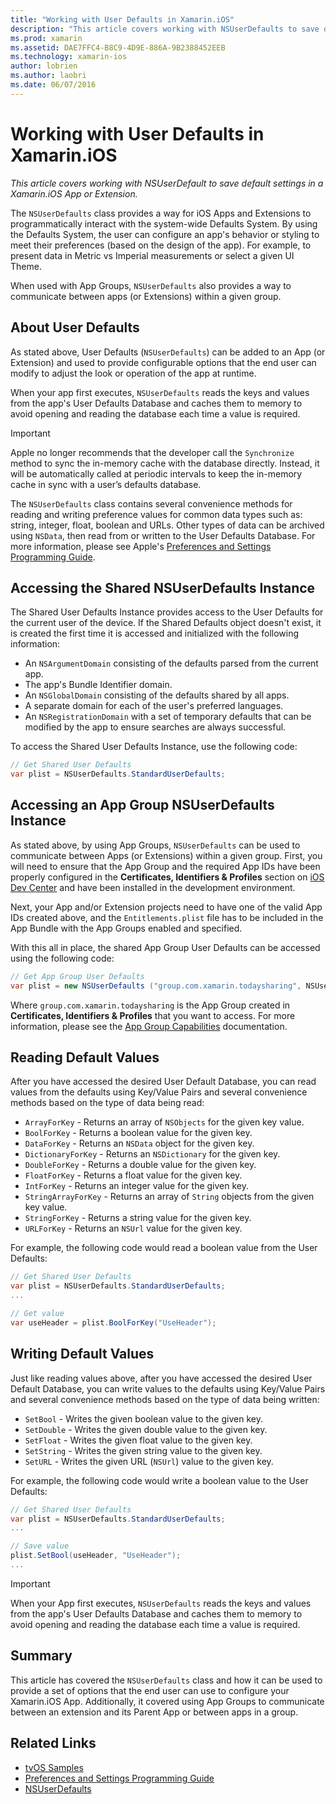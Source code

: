 ```yaml
---
title: "Working with User Defaults in Xamarin.iOS"
description: "This article covers working with NSUserDefaults to save default settings in a Xamarin iOS app or extension. It describes NSUserDefaults at a high level and discusses how to read and write values."
ms.prod: xamarin
ms.assetid: DAE7FFC4-B8C9-4D9E-886A-9B2388452EEB
ms.technology: xamarin-ios
author: lobrien
ms.author: laobri
ms.date: 06/07/2016
---
```


# Working with User Defaults in Xamarin.iOS

_This article covers working with NSUserDefault to save default settings in a Xamarin.iOS App or Extension._


The `NSUserDefaults` class provides a way for iOS Apps and Extensions to programmatically interact with the system-wide Defaults System. By using the Defaults System, the user can configure an app's behavior or styling to meet their preferences (based on the design of the app). For example, to present data in Metric vs Imperial measurements or select a given UI Theme.

When used with App Groups, `NSUserDefaults` also provides a way to communicate between apps (or Extensions) within a given group.

<a name="About-User-Defaults" />

## About User Defaults

As stated above, User Defaults (`NSUserDefaults`) can be added to an App (or Extension) and used to provide configurable options that the end user can modify to adjust the look or operation of the app at runtime.

When your app first executes, `NSUserDefaults` reads the keys and values from the app's User Defaults Database and caches them to memory to avoid opening and reading the database each time a value is required. 

> [!IMPORTANT]
> Apple no longer recommends that the developer call the `Synchronize` method to sync the in-memory cache with the database directly. Instead, it will be automatically called at periodic intervals to keep the in-memory cache in sync with a user’s defaults database.

The `NSUserDefaults` class contains several convenience methods for reading and writing preference values for common data types such as: string, integer, float, boolean and URLs. Other types of data can be archived using `NSData`, then read from or written to the User Defaults Database. For more information, please see Apple's [Preferences and Settings Programming Guide](https://developer.apple.com/library/mac/documentation/Cocoa/Conceptual/UserDefaults/Introduction/Introduction.html#//apple_ref/doc/uid/10000059i).

<a name="Accessing-the-Shared-NSUserDefaults-Instance" />

## Accessing the Shared NSUserDefaults Instance 

The Shared User Defaults Instance provides access to the User Defaults for the current user of the device. If the Shared Defaults object doesn't exist, it is created the first time it is accessed and initialized with the following information:

- An `NSArgumentDomain` consisting of the defaults parsed from the current app.
- The app's Bundle Identifier domain.
- An `NSGlobalDomain` consisting of the defaults shared by all apps.
- A separate domain for each of the user's preferred languages.
- An `NSRegistrationDomain` with a set of temporary defaults that can be modified by the app to ensure searches are always successful.

To access the Shared User Defaults Instance, use the following code:

```csharp
// Get Shared User Defaults
var plist = NSUserDefaults.StandardUserDefaults;
```

<a name="Accessing-an-App-Group-NSUserDefaults-Instance" />

## Accessing an App Group NSUserDefaults Instance

As stated above, by using App Groups, `NSUserDefaults` can be used to communicate between Apps (or Extensions) within a given group. First, you will need to ensure that the App Group and the required App IDs have been properly configured in the **Certificates, Identifiers & Profiles** section on [iOS Dev Center](https://developer.apple.com/devcenter/ios/) and have been installed in the development environment.

Next, your App and/or Extension projects need to have one of the valid App IDs created above, and the `Entitlements.plist` file has to be included in the App Bundle with the App Groups enabled and specified.

With this all in place, the shared App Group User Defaults can be accessed using the following code:

```csharp
// Get App Group User Defaults
var plist = new NSUserDefaults ("group.com.xamarin.todaysharing", NSUserDefaultsType.SuiteName);
```

Where `group.com.xamarin.todaysharing` is the App Group created in **Certificates, Identifiers & Profiles** that you want to access. For more information, please see the [App Group Capabilities](~/ios/deploy-test/provisioning/capabilities/app-groups-capabilities.md) documentation.

<a name="Reading-Default-Values" />

## Reading Default Values

After you have accessed the desired User Default Database, you can read values from the defaults using Key/Value Pairs and several convenience methods based on the type of data being read:

- `ArrayForKey` - Returns an array of `NSObjects` for the given key value.
- `BoolForKey` - Returns a boolean value for the given key.
- `DataForKey` - Returns an `NSData` object for the given key.
- `DictionaryForKey` - Returns an `NSDictionary` for the given key.
- `DoubleForKey` - Returns a double value for the given key.
- `FloatForKey` - Returns a float value for the given key.
- `IntForKey` - Returns an integer value for the given key.
- `StringArrayForKey` - Returns an array of `String` objects from the given key value.
- `StringForKey` - Returns a string value for the given key.
- `URLForKey` - Returns an `NSUrl` value for the given key.

For example, the following code would read a boolean value from the User Defaults:

```csharp
// Get Shared User Defaults
var plist = NSUserDefaults.StandardUserDefaults;
...

// Get value
var useHeader = plist.BoolForKey("UseHeader");

```

<a name="Writing-Default-Values" />

## Writing Default Values

Just like reading values above, after you have accessed the desired User Default Database, you can write values to the defaults using Key/Value Pairs and several convenience methods based on the type of data being written:

- `SetBool` - Writes the given boolean value to the given key.
- `SetDouble` - Writes the given double value to the given key.
- `SetFloat` - Writes the given float value to the given key.
- `SetString` - Writes the given string value to the given key.
- `SetURL` - Writes the given URL (`NSUrl`) value to the given key.

For example, the following code would write a boolean value to the User Defaults:

```csharp
// Get Shared User Defaults
var plist = NSUserDefaults.StandardUserDefaults;
...

// Save value
plist.SetBool(useHeader, "UseHeader");
...

```

> [!IMPORTANT]
> When your App first executes, `NSUserDefaults` reads the keys and values from the app's User Defaults Database and caches them to memory to avoid opening and reading the database each time a value is required.



<a name="Summary" />

## Summary

This article has covered the `NSUserDefaults` class and how it can be used to provide a set of options that the end user can use to configure your Xamarin.iOS App. Additionally, it covered using App Groups to communicate between an extension and its Parent App or between apps in a group.


## Related Links

- [tvOS Samples](https://docs.microsoft.com/samples/browse/?products=xamarin&term=Xamarin.iOS+tvOS)
- [Preferences and Settings Programming Guide](https://developer.apple.com/library/mac/documentation/Cocoa/Conceptual/UserDefaults/Introduction/Introduction.html#//apple_ref/doc/uid/10000059i)
- [NSUserDefaults](https://developer.apple.com/library/mac/documentation/Cocoa/Reference/Foundation/Classes/NSUserDefaults_Class/#//apple_ref/doc/constant_group/NSUserDefaults_Domains)
